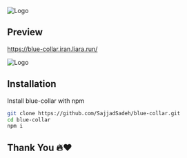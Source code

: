 
![Logo](https://rerjviduejgewfzshqms.supabase.co/storage/v1/object/sign/images/white-logo.svg?token=eyJhbGciOiJIUzI1NiIsInR5cCI6IkpXVCJ9.eyJ1cmwiOiJpbWFnZXMvd2hpdGUtbG9nby5zdmciLCJpYXQiOjE2OTcxODgzMTIsImV4cCI6MzMyMzMxODgzMTJ9.iJ-_gs8u_NUPox_Nai9qx09akFDJAsfR_YBUV4WXv6Y&t=2023-10-13T09%3A11%3A54.321Z)


## Preview

https://blue-collar.iran.liara.run/

![Logo](https://rerjviduejgewfzshqms.supabase.co/storage/v1/object/sign/images/Screenshot%202023-10-14%20182026.png?token=eyJhbGciOiJIUzI1NiIsInR5cCI6IkpXVCJ9.eyJ1cmwiOiJpbWFnZXMvU2NyZWVuc2hvdCAyMDIzLTEwLTE0IDE4MjAyNi5wbmciLCJpYXQiOjE2OTcyOTUwNTksImV4cCI6MzE3MDU3Mjk1MDU5fQ.5KiEgSS2zlXnMcrTF-jmajvr0T34Na0H-Gyqq_fOyFc&t=2023-10-14T14%3A51%3A01.446Z)

## Installation

Install blue-collar with npm

```bash
git clone https://github.com/SajjadSadeh/blue-collar.git
cd blue-collar
npm i
```

## Thank You 🔥❤
    
